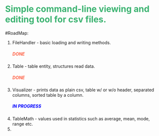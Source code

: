 
# <h1 style="color:MediumSeaGreen;"> Simple command-line viewing and editing tool for csv files.</h5>

#RoadMap: 

1) FileHandler - basic loading and writing methods. <h5 style="color:Tomato;">DONE</h5>
2) Table - table entity, structures read data. <h5 style="color:Tomato;">DONE</h5>
3) Visualizer - prints data as plain csv, table w/ or w/o header, separated columns, sorted table by a column. <h5 style="color:Blue;">IN PROGRESS</h5>
4) TableMath - values used in statistics such as average, mean, mode, range etc.
5) 
